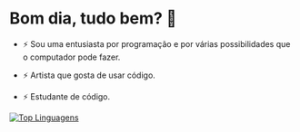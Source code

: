 # Bom dia, tudo bem? 👋

- ⚡ Sou uma entusiasta por programação e por várias possibilidades que o computador pode fazer.

- ⚡ Artista que gosta de usar código.

- ⚡ Estudante de código. 

<!--
**costadaniele/costadaniele** is a ✨ _special_ ✨ repository because its `README.md` (this file) appears on your GitHub profile.

Here are some ideas to get you started:

- 🔭 I’m currently working on ...
- 🌱 I’m currently learning ...
- 👯 I’m looking to collaborate on ...
- 🤔 I’m looking for help with ...
- 💬 Ask me about ...
- 📫 How to reach me: ...
- 😄 Pronouns: ...
- ⚡ Fun fact: ...
-->

[![Top Linguagens](https://github-readme-stats.vercel.app/api/top-langs/?username=costadaniele&layout=compact)](https://github.com/anuraghazra/github-readme-stats)
